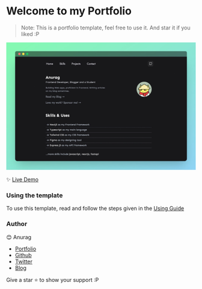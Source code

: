 <h1>
    Welcome to my Portfolio
</h1>

> Note: This is a portfolio template, feel free to use it. And star it if you liked :P

![demo](public/assets/docs/demo.jpg)

✨ [Live Demo](https://anurag.tech)

### Using the template

To use this template, read and follow the steps given in the [Using Guide](./USING.md)

### Author

😊 Anurag

- [Portfolio](https://anurag.tech)
- [Github](https://github.com/kr-anurag)
- [Twitter](https://twitter.com/imanuraglol)
- [Blog](https://blog.anurag.tech)

Give a star ⭐ to show your support :P

